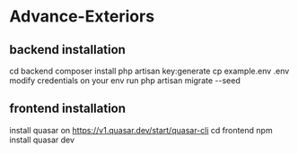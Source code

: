 # Advance-Exteriors

## backend installation


cd backend
composer install
php artisan key:generate
cp example.env .env
modify credentials on your env
run php artisan migrate --seed

## frontend installation

install quasar on https://v1.quasar.dev/start/quasar-cli
cd frontend
npm install
quasar dev


